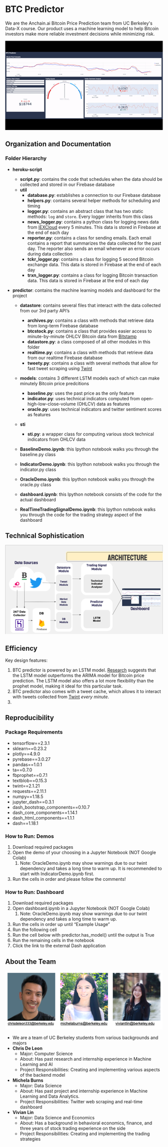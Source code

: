 # BTC Predictor
We are the Anchain.ai Bitcoin Price Prediction team from UC Berkeley's Data-X course. Our product uses a machine learning model to help Bitcoin investors make more reliable investment decisions while minimizing risk. 

<p align="center"><img src="readme_files/demo.gif"/></p>

## Organization and Documentation

### Folder Hierarchy

- **heroku-script**
    - **script.py**: contains the code that schedules when the data should be collected and stored in our Firebase database
    - **util**
        - **database.py**: establishes a connection to our Firebase database
        - **helpers.py**: contains several helper methods for scheduling and timing
        - **logger.py**: contains an abstract class that has two static methods: `log` and `store`. Every logger inherits from this class
        - **news_logger.py**: contains a python class for logging news data from [IEXCloud](https://iexcloud.io/) every 5 minutes. This data is stored in Firebase at the end of each day
        - **reporter.py**: contains a class for sending emails. Each email contains a report that summarizes the data collected for the past day. The reporter also sends an email whenever an error occurs during data collection
        - **tckr_logger.py**: contains a class for logging 5 second Bitcoin exchange data. This data is stored in Firebase at the end of each day
        - **trxn_logger.py**: contains a class for logging Bitcoin transaction data. This data is stored in Firebase at the end of each day

- **predictor**: contains the machine learning models and dashboard for the project
    - **datastore**: contains several files that interact with the data collected from our 3rd party API’s
        - **archives.py**: contains a class with methods that retrieve data from long-term Firebase database
        - **btcstock.py**: contains a class that provides easier access to minute-by-minute OHLCV Bitcoin data from [Bitstamp](https://www.bitstamp.net)
        - **datastore.py**: a class composed of all other modules in this folder
        - **realtime.py**: contains a class with methods that retrieve data from our realtime Firebase database
        - **tweety.py**: contains a class with several methods that allow for fast tweet scraping using [Twint](https://github.com/twintproject/twint)

    - **models**: contains 3 different LSTM models each of which can make minutely Bitcoin price predcitions
        - **baseline.py**: uses the past price as the only feature
        - **indicator.py**: uses technical indicators computed from open-high-low-close-volume (OHLCV) data as features
        - **oracle.py**: uses technical indicators and twitter sentiment scores as features
    - **sti**
        - **sti.py**: a wrapper class for computing various stock technical indicators from OHLCV data
    - **BaselineDemo.ipynb**: this Ipython notebook walks you through the baseline.py class
    - **IndicatorDemo.ipynb**: this Ipython notebook walks you through the indicator.py class
    - **OracleDemo.ipynb**: this Ipython notebook walks you through the oracle.py class
    - **dashboard.ipynb**: this Ipython notebook consists of the code for the actual dashboard
    - **RealTimeTradingSignalDemo.ipynb**: this Ipython notebook walks you through the code for the trading strategy aspect of the dashboard
    
## Technical Sophistication

<p align="center"><img src="https://github.com/Bitcoin-Price-Prediction/btcpredictor/blob/main/readme_files/System%20Architecture.png"/></p>

## Efficiency

Key design features: 
1. BTC predictor is powered by an LSTM model. [Research](https://arxiv.org/ftp/arxiv/papers/2006/2006.14473.pdf) suggests that the LSTM model outperforms the ARIMA model for Bitcoin price prediction. The LSTM model also offers a lot more flexibility than the prophet model, making it ideal for this particular task.
2. BTC predictor also comes with a tweet cache, which allows it to interact with tweets collected from [Twint](https://github.com/twintproject/twint) *every minute*.
3. 

## Reproducibility

### Package Requirements ###
- tensorflow==2.3.1
- sklearn==0.23.2
- plotly==4.9.0
- pyrebase==3.0.27
- pandas==1.0.1
- ta==0.7.0
- fbprophet==0.7.1
- textblob==0.15.3
- twint==2.1.21
- requests==2.11.1
- numpy==1.18.5
- jupyter_dash==0.3.1
- dash_bootstrap_components==0.10.7
- dash_core_components==1.14.1
- dash_html_components==1.1.1
- dash==1.18.1

### How to Run: Demos ### 
1. Download required packages
2. Open the demo of your choosing in a Jupyter Notebook (NOT Google Colab)
    1. Note: OracleDemo.ipynb may show warnings due to our twint dependency and takes a long time to warm up. It is recommended to start with IndicatorDemo.ipynb first.
3. Run the cells in order and please follow the comments!


### How to Run: Dashboard ### 
1. Download required packages
2. Open dashboard.ipynb in a Jupyter Notebook (NOT Google Colab)
    1. Note: OracleDemo.ipynb may show warnings due to our twint dependency and takes a long time to warm up.
3. Run the cells in order up until “Example Usage”
4. Run the following cell 
5. Run the cell below with predictor.has_model() until the output is True
6. Run the remaining cells in the notebook
7. Click the link to the external Dash application


## About the Team
![](https://github.com/Bitcoin-Price-Prediction/btcpredictor/blob/main/readme_files/Team.png)

- We are a team of UC Berkeley students from various backgrounds and majors 
- **Chris De Leon**
    - Major: Computer Science
    - About: Has past research and internship experience in Machine Learning and AI
    - Project Responsibilities: Creating and implementing various aspects of the backend model 
- **Michela Burns** 
    - Major: Data Science
    - About: Has past project and internship experience in Machine Learning and Data Analytics. 
    - Project Responsibilities: Twitter web scraping and real-time dashboard
- **Vivian Lin** 
    - Major: Data Science and Economics 
    - About: Has a background in behavioral economics, finance, and three years of stock trading experience on the side
    - Project Responsibilities: Creating and implementing the trading strategies


